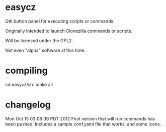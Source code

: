 easycz
======

Gtk button panel for executing scripts or commands.

Originally intended to launch Clonezilla commands or scripts.

Will be licensed under the GPL2.

Not even "alpha" software at this time.


compiling
=========

cd easycz/src
make all


changelog
=========

Mon Oct 15 03:06:39 PDT 2012
First version that will run commands has been pushed.
Includes a sample conf.yaml file that works, and some
icons.



